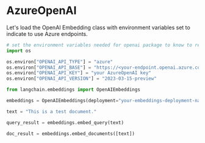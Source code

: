 # AzureOpenAI

Let's load the OpenAI Embedding class with environment variables set to indicate to use Azure endpoints.

<!-- WARNING: THIS FILE WAS AUTOGENERATED! DO NOT EDIT! Instead, edit the notebook w/the location & name as this file. -->


```python
# set the environment variables needed for openai package to know to reach out to azure
import os

os.environ["OPENAI_API_TYPE"] = "azure"
os.environ["OPENAI_API_BASE"] = "https://<your-endpoint.openai.azure.com/"
os.environ["OPENAI_API_KEY"] = "your AzureOpenAI key"
os.environ["OPENAI_API_VERSION"] = "2023-03-15-preview"
```


```python
from langchain.embeddings import OpenAIEmbeddings

embeddings = OpenAIEmbeddings(deployment="your-embeddings-deployment-name")
```


```python
text = "This is a test document."
```


```python
query_result = embeddings.embed_query(text)
```


```python
doc_result = embeddings.embed_documents([text])
```
